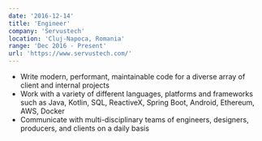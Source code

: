 ```yaml
---
date: '2016-12-14'
title: 'Engineer'
company: 'Servustech'
location: 'Cluj-Napoca, Romania'
range: 'Dec 2016 - Present'
url: 'https://www.servustech.com/'
---
```


- Write modern, performant, maintainable code for a diverse array of client and internal projects
- Work with a variety of different languages, platforms and frameworks such as Java, Kotlin, SQL, ReactiveX, Spring Boot, 
Android, Ethereum, AWS, Docker
- Communicate with multi-disciplinary teams of engineers, designers, producers, and clients on a daily basis
